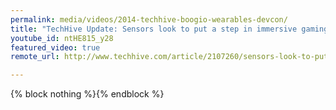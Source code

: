 ```yaml
---
permalink: media/videos/2014-techhive-boogio-wearables-devcon/
title: "TechHive Update: Sensors look to put a step in immersive gaming"
youtube_id: ntHE815_y28
featured_video: true
remote_url: http://www.techhive.com/article/2107260/sensors-look-to-put-a-step-in-immersive-gaming.html

---
```

{% block nothing %}{% endblock %}



